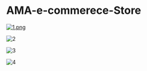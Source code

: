 # AMA-e-commerece-Store

[![1.png](https://i.postimg.cc/7Y3shZdD/1.png)](https://postimg.cc/YhSfyMty)

<!-- [![2.png](https://i.postimg.cc/2ywWpM9p/2.png)](https://postimg.cc/K31jBqyQ) -->

![2](https://user-images.githubusercontent.com/83126069/213188660-0881d26b-9339-473a-ba02-85039b1b6599.png)


![3](https://user-images.githubusercontent.com/83126069/213188906-7dbdce1a-1c21-496b-b08a-352f6f856490.png)




![4](https://user-images.githubusercontent.com/83126069/213189064-acc5995d-d787-4bfd-a9fb-a6d6912d18c1.png)

